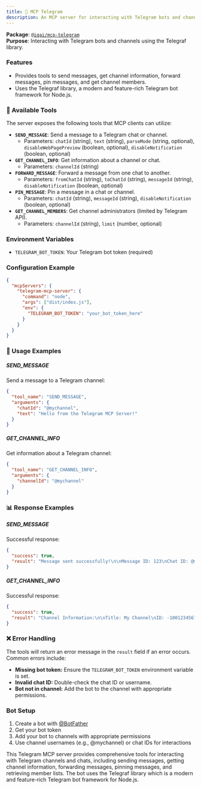 ```yaml
---
title: 📱 MCP Telegram
description: An MCP server for interacting with Telegram bots and channels.
---
```


**Package**: [`@iqai/mcp-telegram`](https://www.npmjs.com/package/@iqai/mcp-telegram)  
**Purpose**: Interacting with Telegram bots and channels using the Telegraf library.

### Features

- Provides tools to send messages, get channel information, forward messages, pin messages, and get channel members.
- Uses the Telegraf library, a modern and feature-rich Telegram bot framework for Node.js.

### 🔧 Available Tools

The server exposes the following tools that MCP clients can utilize:

- **`SEND_MESSAGE`**: Send a message to a Telegram chat or channel.
  - Parameters: `chatId` (string), `text` (string), `parseMode` (string, optional), `disableWebPagePreview` (boolean, optional), `disableNotification` (boolean, optional)
- **`GET_CHANNEL_INFO`**: Get information about a channel or chat.
  - Parameters: `channelId` (string)
- **`FORWARD_MESSAGE`**: Forward a message from one chat to another.
  - Parameters: `fromChatId` (string), `toChatId` (string), `messageId` (string), `disableNotification` (boolean, optional)
- **`PIN_MESSAGE`**: Pin a message in a chat or channel.
  - Parameters: `chatId` (string), `messageId` (string), `disableNotification` (boolean, optional)
- **`GET_CHANNEL_MEMBERS`**: Get channel administrators (limited by Telegram API).
  - Parameters: `channelId` (string), `limit` (number, optional)

### Environment Variables

- `TELEGRAM_BOT_TOKEN`: Your Telegram bot token (required)

### Configuration Example

```json
{
  "mcpServers": {
    "telegram-mcp-server": {
      "command": "node",
      "args": ["dist/index.js"],
      "env": {
        "TELEGRAM_BOT_TOKEN": "your_bot_token_here"
      }
    }
  }
}
```

### 💬 Usage Examples

##### SEND_MESSAGE

Send a message to a Telegram channel:

```json
{
  "tool_name": "SEND_MESSAGE",
  "arguments": {
    "chatId": "@mychannel",
    "text": "Hello from the Telegram MCP Server!"
  }
}
```

##### GET_CHANNEL_INFO

Get information about a Telegram channel:

```json
{
  "tool_name": "GET_CHANNEL_INFO",
  "arguments": {
    "channelId": "@mychannel"
  }
}
```

### 📊 Response Examples

##### SEND_MESSAGE

Successful response:

```json
{
  "success": true,
  "result": "Message sent successfully!\n\nMessage ID: 123\nChat ID: @mychannel\nSent at: 2024-03-15T12:34:56.789Z\nText: Hello from the Telegram MCP Server!"
}
```

##### GET_CHANNEL_INFO

Successful response:

```json
{
  "success": true,
  "result": "Channel Information:\n\nTitle: My Channel\nID: -1001234567890\nType: channel\nUsername: mychannel\nDescription: This is my Telegram channel.\nMember Count: 1234"
}
```

### ❌ Error Handling

The tools will return an error message in the `result` field if an error occurs. Common errors include:

- **Missing bot token:** Ensure the `TELEGRAM_BOT_TOKEN` environment variable is set.
- **Invalid chat ID:** Double-check the chat ID or username.
- **Bot not in channel:** Add the bot to the channel with appropriate permissions.

### Bot Setup

1. Create a bot with [@BotFather](https://t.me/botfather)
2. Get your bot token
3. Add your bot to channels with appropriate permissions
4. Use channel usernames (e.g., @mychannel) or chat IDs for interactions

This Telegram MCP server provides comprehensive tools for interacting with Telegram channels and chats, including sending messages, getting channel information, forwarding messages, pinning messages, and retrieving member lists. The bot uses the Telegraf library which is a modern and feature-rich Telegram bot framework for Node.js.
